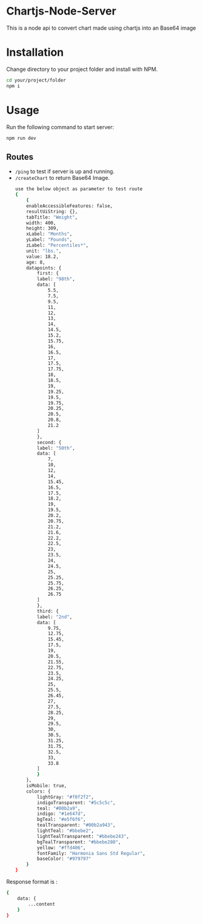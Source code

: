 # Chartjs-Node-Server

This is a node api to convert chart made using chartjs into an Base64 image

# Installation
Change directory to your project folder and install with NPM.

```bash
cd your/project/folder
npm i
```

# Usage

Run the following command to start server:
```bash
npm run dev
```

## Routes
- `/ping` to test if server is up and running.
- `/createChart` to return Base64 Image.
    ```bash
    use the below object as parameter to test route 
    {
        {
		enableAccessibleFeatures: false,
		resultUiString: {},
		tabTitle: "Weight",
		width: 400,
		height: 309,
		xLabel: "Months",
		yLabel: "Pounds",
		zLabel: "Percentiles*",
		unit: "lbs.",
		value: 18.2,
		age: 8,
		datapoints: {
			first: {
			label: "98th",
			data: [
				5.5,
				7.5,
				9.5,
				11,
				12,
				13,
				14,
				14.5,
				15.2,
				15.75,
				16,
				16.5,
				17,
				17.5,
				17.75,
				18,
				18.5,
				19,
				19.25,
				19.5,
				19.75,
				20.25,
				20.5,
				20.8,
				21.2
			]
			},
			second: {
			label: "50th",
			data: [
				7,
				10,
				12,
				14,
				15.45,
				16.5,
				17.5,
				18.2,
				19,
				19.5,
				20.2,
				20.75,
				21.2,
				21.6,
				22.2,
				22.5,
				23,
				23.5,
				24,
				24.5,
				25,
				25.25,
				25.75,
				26.25,
				26.75
			]
			},
			third: {
			label: "2nd",
			data: [
				9.75,
				12.75,
				15.45,
				17.5,
				19,
				20.5,
				21.55,
				22.75,
				23.5,
				24.25,
				25,
				25.5,
				26.45,
				27,
				27.5,
				28.25,
				29,
				29.5,
				30,
				30.5,
				31.25,
				31.75,
				32.5,
				33,
				33.8
			]
			}
		},
		isMobile: true,
		colors: {
			lightGray: "#f0f2f2",
			indigoTransparent: "#5c5c5c",
			teal: "#00b2a9",
			indigo: "#1e647d",
			bgTeal: "#e5f6f6",
			tealTransparent: "#00b2a943",
			lightTeal: "#bbebe2",
			lightTealTransparent: "#bbebe243",
			bgTealTransparent: "#bbebe280",
			yellow: "#ffd406",
			fontFamily: "Harmonia Sans Std Regular",
			baseColor: "#979797"
		}
	}
    ```
    
Response format is : 
```bash
{
    data: {
        ...content
    }
}
```
